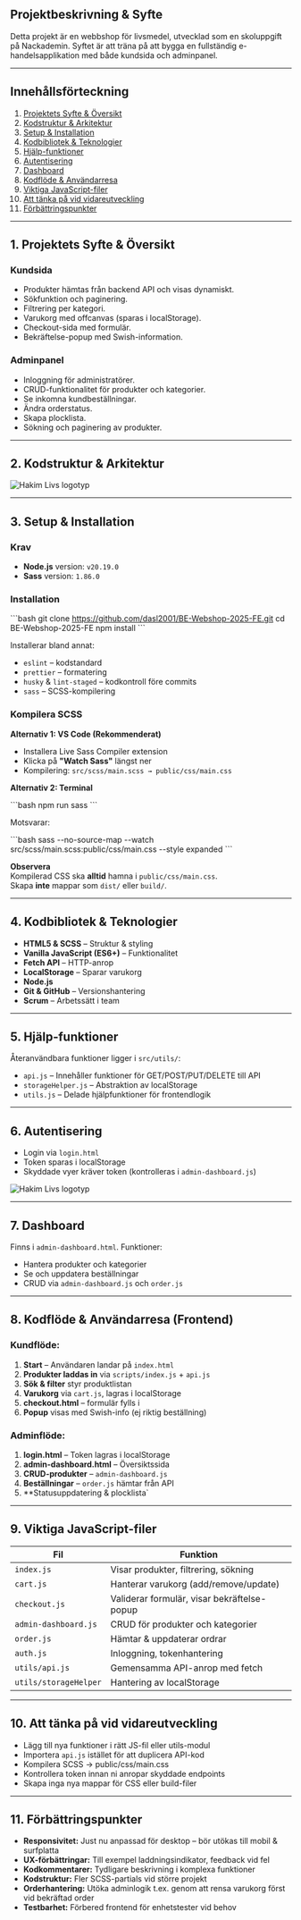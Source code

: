 ## Projektbeskrivning & Syfte

Detta projekt är en webbshop för livsmedel, utvecklad som en skoluppgift på Nackademin. Syftet är att träna på att bygga en fullständig e-handelsapplikation med både kundsida och adminpanel. 

---

## Innehållsförteckning

1. [Projektets Syfte & Översikt](#1-projektets-syfte--översikt)  
2. [Kodstruktur & Arkitektur](#2-kodstruktur--arkitektur)  
3. [Setup & Installation](#3-setup--installation)  
4. [Kodbibliotek & Teknologier](#4-kodbibliotek--teknologier)  
5. [Hjälp-funktioner](#5-hjälp-funktioner)  
6. [Autentisering](#6-autentisering)  
7. [Dashboard](#7-dashboard)  
8. [Kodflöde & Användarresa](#8-kodflöde--användarresa-frontend)  
9. [Viktiga JavaScript-filer](#9-viktiga-javascript-filer)  
10. [Att tänka på vid vidareutveckling](#10-att-tänka-på-vid-vidareutveckling)  
11. [Förbättringspunkter](#11-förbättringspunkter)  

---

## 1. Projektets Syfte & Översikt

### Kundsida

- Produkter hämtas från backend API och visas dynamiskt.
- Sökfunktion och paginering.
- Filtrering per kategori.
- Varukorg med offcanvas (sparas i localStorage).
- Checkout-sida med formulär.
- Bekräftelse-popup med Swish-information.

### Adminpanel

- Inloggning för administratörer.
- CRUD-funktionalitet för produkter och kategorier.
- Se inkomna kundbeställningar.
- Ändra orderstatus.
- Skapa plocklista.
- Sökning och paginering av produkter.

---

## 2. Kodstruktur & Arkitektur

![Hakim Livs logotyp](src/assets/readme-images/2-readme-image.webp)

---

## 3. Setup & Installation

### Krav

- **Node.js** version: `v20.19.0`
- **Sass** version: `1.86.0`

### Installation

\`\`\`bash
git clone https://github.com/dasl2001/BE-Webshop-2025-FE.git
cd BE-Webshop-2025-FE
npm install
\`\`\`

Installerar bland annat:

- `eslint` – kodstandard
- `prettier` – formatering
- `husky` & `lint-staged` – kodkontroll före commits
- `sass` – SCSS-kompilering

### Kompilera SCSS

**Alternativ 1: VS Code (Rekommenderat)**  
- Installera Live Sass Compiler extension  
- Klicka på **"Watch Sass"** längst ner  
- Kompilering: `src/scss/main.scss → public/css/main.css`

**Alternativ 2: Terminal**

\`\`\`bash
npm run sass
\`\`\`

Motsvarar:

\`\`\`bash
sass --no-source-map --watch src/scss/main.scss:public/css/main.css --style expanded
\`\`\`

**Observera**  
Kompilerad CSS ska **alltid** hamna i `public/css/main.css`.  
Skapa **inte** mappar som `dist/` eller `build/`.

---

## 4. Kodbibliotek & Teknologier

- **HTML5 & SCSS** – Struktur & styling
- **Vanilla JavaScript (ES6+)** – Funktionalitet
- **Fetch API** – HTTP-anrop
- **LocalStorage** – Sparar varukorg
- **Node.js**
- **Git & GitHub** – Versionshantering
- **Scrum** – Arbetssätt i team

---

## 5. Hjälp-funktioner

Återanvändbara funktioner ligger i `src/utils/`:

- `api.js` – Innehåller funktioner för GET/POST/PUT/DELETE till API
- `storageHelper.js` – Abstraktion av localStorage
- `utils.js` – Delade hjälpfunktioner för frontendlogik

---

## 6. Autentisering

- Login via `login.html`  
- Token sparas i localStorage  
- Skyddade vyer kräver token (kontrolleras i `admin-dashboard.js`)


![Hakim Livs logotyp](src/assets/readme-images/6-readme-image.webp)



---

## 7. Dashboard

Finns i `admin-dashboard.html`. Funktioner:

- Hantera produkter och kategorier
- Se och uppdatera beställningar
- CRUD via `admin-dashboard.js` och `order.js`

---

## 8. Kodflöde & Användarresa (Frontend)

### Kundflöde:

1. **Start** – Användaren landar på `index.html`
2. **Produkter laddas in** via `scripts/index.js` + `api.js`
3. **Sök & filter** styr produktlistan
4. **Varukorg** via `cart.js`, lagras i localStorage
5. **checkout.html** – formulär fylls i
6. **Popup** visas med Swish-info (ej riktig beställning)

### Adminflöde:

1. **login.html** – Token lagras i localStorage
2. **admin-dashboard.html** – Översiktssida
3. **CRUD-produkter** – `admin-dashboard.js`
4. **Beställningar** – `order.js` hämtar från API
5. **Statusuppdatering & plocklista`

---

## 9. Viktiga JavaScript-filer

| Fil                   | Funktion                                        |
|-----------------------|--------------------------------------------------|
| `index.js`            | Visar produkter, filtrering, sökning            |
| `cart.js`             | Hanterar varukorg (add/remove/update)          |
| `checkout.js`         | Validerar formulär, visar bekräftelse-popup    |
| `admin-dashboard.js`  | CRUD för produkter och kategorier               |
| `order.js`            | Hämtar & uppdaterar ordrar                      |
| `auth.js`             | Inloggning, tokenhantering                      |
| `utils/api.js`        | Gemensamma API-anrop med fetch                 |
| `utils/storageHelper` | Hantering av localStorage                      |

---

## 10. Att tänka på vid vidareutveckling

- Lägg till nya funktioner i rätt JS-fil eller utils-modul
- Importera `api.js` istället för att duplicera API-kod
- Kompilera SCSS → public/css/main.css
- Kontrollera token innan ni anropar skyddade endpoints
- Skapa inga nya mappar för CSS eller build-filer

---

## 11. Förbättringspunkter

- **Responsivitet:** Just nu anpassad för desktop – bör utökas till mobil & surfplatta
- **UX-förbättringar:** Till exempel laddningsindikator, feedback vid fel
- **Kodkommentarer:** Tydligare beskrivning i komplexa funktioner
- **Kodstruktur:** Fler SCSS-partials vid större projekt
- **Orderhantering:** Utöka adminlogik t.ex. genom att rensa varukorg först vid bekräftad order
- **Testbarhet:** Förbered frontend för enhetstester vid behov

